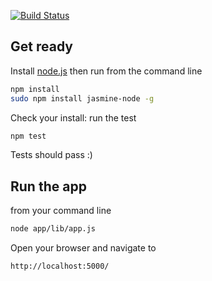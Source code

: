 [![Build Status](https://travis-ci.org/ericminio/game-of-life-javascript.svg?branch=master)](https://travis-ci.org/ericminio/game-of-life-javascript)

## Get ready

Install [node.js](http://nodejs.org/) then run from the command line

```sh
npm install
sudo npm install jasmine-node -g
```

Check your install: run the test

```sh
npm test
```

Tests should pass :)


## Run the app

from your command line

```sh
node app/lib/app.js
```

Open your browser and navigate to

```sh
http://localhost:5000/
```

